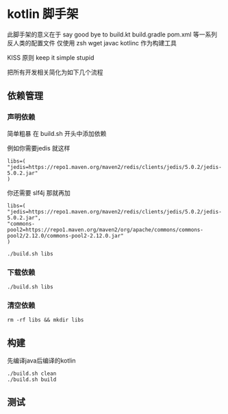 # kotlin 脚手架

此脚手架的意义在于 say good bye to build.kt build.gradle pom.xml 等一系列反人类的配置文件
仅使用 zsh wget javac kotlinc 作为构建工具

KISS 原则 keep it simple stupid

把所有开发相关简化为如下几个流程

## 依赖管理

### 声明依赖

简单粗暴
在 build.sh 开头中添加依赖

例如你需要jedis 就这样
```shell
libs=(
"jedis=https://repo1.maven.org/maven2/redis/clients/jedis/5.0.2/jedis-5.0.2.jar"
)
```

你还需要 slf4j 那就再加

```shell
libs=(
"jedis=https://repo1.maven.org/maven2/redis/clients/jedis/5.0.2/jedis-5.0.2.jar",
"commons-pool2=https://repo1.maven.org/maven2/org/apache/commons/commons-pool2/2.12.0/commons-pool2-2.12.0.jar"
)
```

```shell
./build.sh libs
```

### 下载依赖

```shell
./build.sh libs
```

### 清空依赖

```shell
rm -rf libs && mkdir libs
```

## 构建

先编译java后编译的kotlin

```shell
./build.sh clean
./build.sh build
```


## 测试


